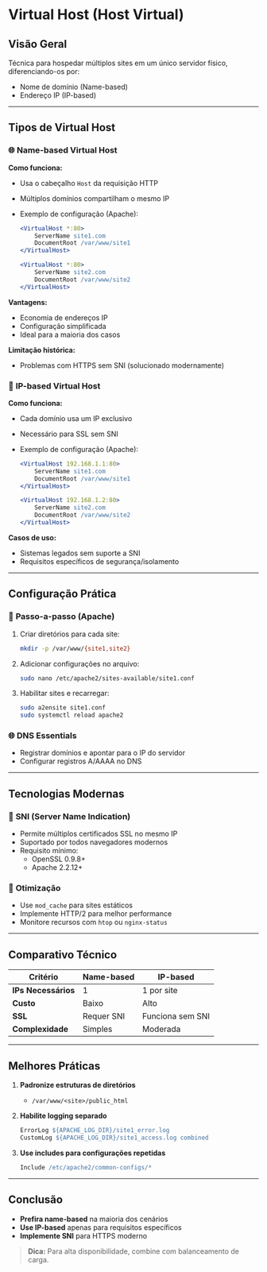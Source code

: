 # Virtual Host (Host Virtual)

## **Visão Geral**

Técnica para hospedar múltiplos sites em um único servidor físico, diferenciando-os por:

- Nome de domínio (Name-based)
- Endereço IP (IP-based)

---

## **Tipos de Virtual Host**

### 🌐 **Name-based Virtual Host**

**Como funciona:**

- Usa o cabeçalho `Host` da requisição HTTP
- Múltiplos domínios compartilham o mesmo IP
- Exemplo de configuração (Apache):

  ```apache
  <VirtualHost *:80>
      ServerName site1.com
      DocumentRoot /var/www/site1
  </VirtualHost>

  <VirtualHost *:80>
      ServerName site2.com
      DocumentRoot /var/www/site2
  </VirtualHost>
  ```

**Vantagens:**

- Economia de endereços IP
- Configuração simplificada
- Ideal para a maioria dos casos

**Limitação histórica:**

- Problemas com HTTPS sem SNI (solucionado modernamente)

### 🔢 **IP-based Virtual Host**

**Como funciona:**

- Cada domínio usa um IP exclusivo
- Necessário para SSL sem SNI
- Exemplo de configuração (Apache):

  ```apache
  <VirtualHost 192.168.1.1:80>
      ServerName site1.com
      DocumentRoot /var/www/site1
  </VirtualHost>

  <VirtualHost 192.168.1.2:80>
      ServerName site2.com
      DocumentRoot /var/www/site2
  </VirtualHost>
  ```

**Casos de uso:**

- Sistemas legados sem suporte a SNI
- Requisitos específicos de segurança/isolamento

---

## **Configuração Prática**

### 🔧 **Passo-a-passo (Apache)**

1. Criar diretórios para cada site:

   ```bash
   mkdir -p /var/www/{site1,site2}
   ```

2. Adicionar configurações no arquivo:

   ```bash
   sudo nano /etc/apache2/sites-available/site1.conf
   ```

3. Habilitar sites e recarregar:
   ```bash
   sudo a2ensite site1.conf
   sudo systemctl reload apache2
   ```

### 🌐 **DNS Essentials**

- Registrar domínios e apontar para o IP do servidor
- Configurar registros A/AAAA no DNS

---

## **Tecnologias Modernas**

### 🔐 **SNI (Server Name Indication)**

- Permite múltiplos certificados SSL no mesmo IP
- Suportado por todos navegadores modernos
- Requisito mínimo:
  - OpenSSL 0.9.8+
  - Apache 2.2.12+

### 🚀 **Otimização**

- Use `mod_cache` para sites estáticos
- Implemente HTTP/2 para melhor performance
- Monitore recursos com `htop` ou `nginx-status`

---

## **Comparativo Técnico**

| **Critério**        | **Name-based** | **IP-based**     |
| ------------------- | -------------- | ---------------- |
| **IPs Necessários** | 1              | 1 por site       |
| **Custo**           | Baixo          | Alto             |
| **SSL**             | Requer SNI     | Funciona sem SNI |
| **Complexidade**    | Simples        | Moderada         |

---

## **Melhores Práticas**

1. **Padronize estruturas de diretórios**

   - `/var/www/<site>/public_html`

2. **Habilite logging separado**

   ```apache
   ErrorLog ${APACHE_LOG_DIR}/site1_error.log
   CustomLog ${APACHE_LOG_DIR}/site1_access.log combined
   ```

3. **Use includes para configurações repetidas**
   ```apache
   Include /etc/apache2/common-configs/*
   ```

---

## **Conclusão**

- **Prefira name-based** na maioria dos cenários
- **Use IP-based** apenas para requisitos específicos
- **Implemente SNI** para HTTPS moderno

> **Dica:** Para alta disponibilidade, combine com balanceamento de carga.
